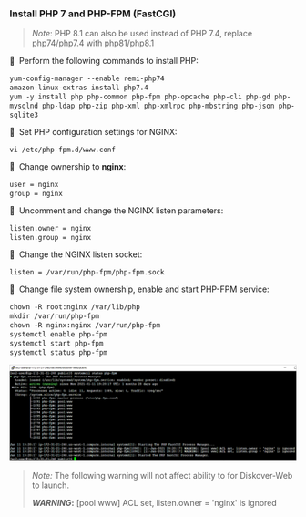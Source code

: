 
### Install PHP 7 and PHP-FPM (FastCGI)

>_Note_: PHP 8.1 can also be used instead of PHP 7.4, replace php74/php7.4 with php81/php8.1

🔴 &nbsp;Perform the following commands to install PHP:
```
yum-config-manager --enable remi-php74
amazon-linux-extras install php7.4
yum -y install php php-common php-fpm php-opcache php-cli php-gd php-mysqlnd php-ldap php-zip php-xml php-xmlrpc php-mbstring php-json php-sqlite3
```

🔴 &nbsp;Set PHP configuration settings for NGINX:
```
vi /etc/php-fpm.d/www.conf
```

🔴 &nbsp;Change ownership to **nginx**:
```
user = nginx
group = nginx
```

🔴 &nbsp;Uncomment and change the NGINX listen parameters:
```
listen.owner = nginx
listen.group = nginx
```

🔴 &nbsp;Change the NGINX listen socket:
```
listen = /var/run/php-fpm/php-fpm.sock
```

🔴 &nbsp;Change file system ownership, enable and start PHP-FPM service:
```
chown -R root:nginx /var/lib/php
mkdir /var/run/php-fpm
chown -R nginx:nginx /var/run/php-fpm
systemctl enable php-fpm
systemctl start php-fpm
systemctl status php-fpm
```

![Image: Configure EC2 Instance as a Web Server](images/image_aws_customer_deployment_install_php.png)

>_Note:_ The following warning will not affect ability to for Diskover-Web to launch.
>
>**_WARNING_:** [pool www] ACL set, listen.owner = 'nginx' is ignored
